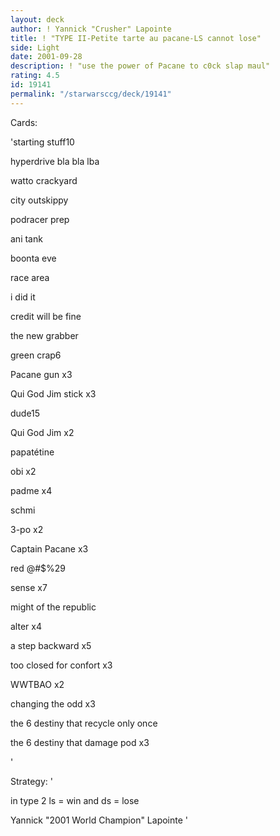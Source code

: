 ```yaml
---
layout: deck
author: ! Yannick "Crusher" Lapointe
title: ! "TYPE II-Petite tarte au pacane-LS cannot lose"
side: Light
date: 2001-09-28
description: ! "use the power of Pacane to c0ck slap maul"
rating: 4.5
id: 19141
permalink: "/starwarsccg/deck/19141"
---
```

Cards: 

'starting stuff10

hyperdrive bla bla lba

watto crackyard

city outskippy 

podracer prep

ani tank

boonta eve

race area

i did it

credit will be fine

the new grabber


green crap6

Pacane gun x3

Qui God Jim stick x3


dude15

Qui God Jim x2

papatétine

obi x2

padme x4

schmi

3-po x2

Captain Pacane x3


red @#$%29

sense x7

might of the republic

alter x4

a step backward x5

too closed for confort x3

WWTBAO x2

changing the odd x3

the 6 destiny that recycle only once 

the 6 destiny that damage pod x3

'

Strategy: '

in type 2 ls = win and ds = lose 

Yannick "2001 World Champion" Lapointe '
